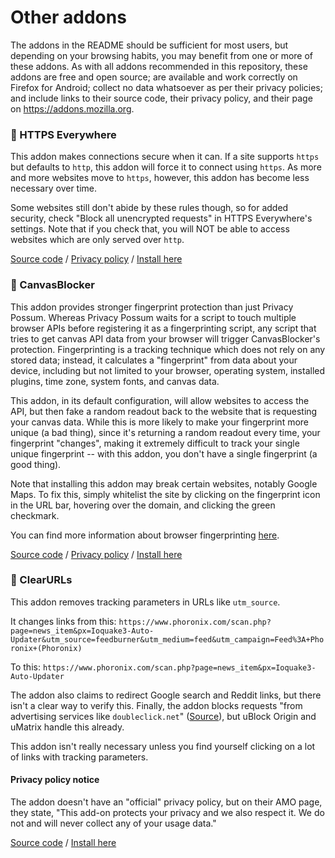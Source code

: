 # Other addons
The addons in the README should be sufficient for most users, but depending on your browsing habits, you may benefit from one or more of these addons. As with all addons recommended in this repository, these addons are free and open source; are available and work correctly on Firefox for Android; collect no data whatsoever as per their privacy policies; and include links to their source code, their privacy policy, and their page on https://addons.mozilla.org.

### 🛃 HTTPS Everywhere
This addon makes connections secure when it can. If a site supports `https` but defaults to `http`, this addon will force it to connect using `https`. As more and more websites move to `https`, however, this addon has become less necessary over time.

Some websites still don't abide by these rules though, so for added security, check "Block all unencrypted requests" in HTTPS Everywhere's settings. Note that if you check that, you will NOT be able to access websites which are only served over `http`.

[Source code](https://github.com/EFForg/https-everywhere) / [Privacy policy](https://www.eff.org/code/privacy/policy) / [Install here](https://addons.mozilla.org/en-US/firefox/addon/https-everywhere/)

### 🎨 CanvasBlocker
This addon provides stronger fingerprint protection than just Privacy Possum. Whereas Privacy Possum waits for a script to touch multiple browser APIs before registering it as a fingerprinting script, any script that tries to get canvas API data from your browser will trigger CanvasBlocker's protection. Fingerprinting is a tracking technique which does not rely on any stored data; instead, it calculates a "fingerprint" from data about your device, including but not limited to your browser, operating system, installed plugins, time zone, system fonts, and canvas data.

This addon, in its default configuration, will allow websites to access the <canvas> API, but then fake a random readout back to the website that is requesting your canvas data. While this is more likely to make your fingerprint more unique (a bad thing), since it's returning a random readout every time, your fingerprint "changes", making it extremely difficult to track your single unique fingerprint -- with this addon, you don't have a single fingerprint (a good thing).
  
Note that installing this addon may break certain websites, notably Google Maps. To fix this, simply whitelist the site by clicking on the fingerprint icon in the URL bar, hovering over the domain, and clicking the green checkmark.

You can find more information about browser fingerprinting [here](https://en.wikipedia.org/wiki/Device_fingerprint).

[Source code](https://github.com/kkapsner/CanvasBlocker) / [Privacy policy](https://addons.mozilla.org/en-US/firefox/addon/canvasblocker/privacy/) / [Install here](https://addons.mozilla.org/en-US/firefox/addon/canvasblocker/)

### 🔗 ClearURLs
This addon removes tracking parameters in URLs like `utm_source`. 

It changes links from this:
`https://www.phoronix.com/scan.php?page=news_item&px=Ioquake3-Auto-Updater&utm_source=feedburner&utm_medium=feed&utm_campaign=Feed%3A+Phoronix+(Phoronix)`

To this: 
`https://www.phoronix.com/scan.php?page=news_item&px=Ioquake3-Auto-Updater`

The addon also claims to redirect Google search and Reddit links, but there isn't a clear way to verify this. Finally, the addon blocks requests "from advertising services like `doubleclick.net`" ([Source](https://github.com/KevinRoebert/ClearUrls#clearurls)), but uBlock Origin and uMatrix handle this already.

This addon isn't really necessary unless you find yourself clicking on a lot of links with tracking parameters.

#### Privacy policy notice
The addon doesn't have an "official" privacy policy, but on their AMO page, they state, "This add-on protects your privacy and we also respect it. We do not and will never collect any of your usage data."

[Source code](https://github.com/KevinRoebert/ClearUrls) / [Install here](https://addons.mozilla.org/en-US/firefox/addon/clearurls/)
